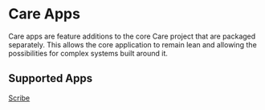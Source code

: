 
# Care Apps

Care apps are feature additions to the core Care project that are packaged separately. This allows the core application to 
remain lean and allowing the possibilities for complex systems built around it.

## Supported Apps

[Scribe](/docs/care/apps/scribe/)
